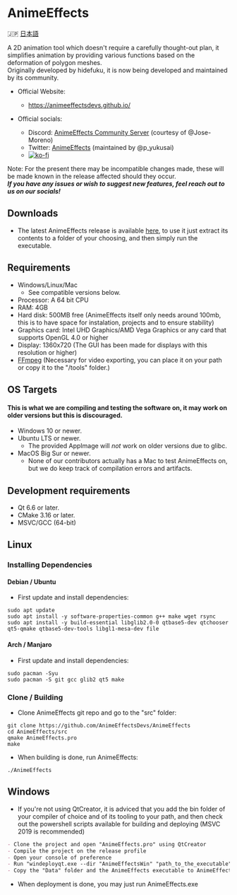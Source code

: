# AnimeEffects

🇯🇵 [日本語](https://github.com/AnimeEffectsDevs/AnimeEffects/blob/master/README-jp.md)

A 2D animation tool which doesn't require a carefully thought-out plan, it simplifies animation by providing various functions based on the deformation of polygon meshes.<br>
Originally developed by hidefuku, it is now being developed and maintained by its community.

* Official Website:<br>
  * https://animeeffectsdevs.github.io/

* Official socials:<br>
  * Discord: <a href='https://discord.gg/sKp8Srm'>AnimeEffects Community Server</a> (courtesy of @Jose-Moreno)<br>
  * Twitter: <a href='https://twitter.com/anime_effects'>AnimeEffects</a> (maintained by @p_yukusai)<br>
  * [![ko-fi](https://ko-fi.com/img/githubbutton_sm.svg)](https://ko-fi.com/V7V04YLC3)

Note: For the present there may be incompatible changes made, these will be made known in the release affected should they occur.<br>
***If you have any issues or wish to suggest new features, feel reach out to us on our socials!***

## Downloads
* The latest AnimeEffects release is available [here](https://github.com/AnimeEffectsDevs/AnimeEffects/releases), to use it just extract its contents to a folder of your choosing, and then simply run the executable.<br>

## Requirements
* Windows/Linux/Mac
  * See compatible versions below.
* Processor: A 64 bit CPU
* RAM: 4GB
* Hard disk: 500MB free (AnimeEffects itself only needs around 100mb, this is to have space for instalation, projects and to ensure stability)
* Graphics card: Intel UHD Graphics/AMD Vega Graphics or any card that supports OpenGL 4.0 or higher
* Display: 1360x720 (The GUI has been made for displays with this resolution or higher)
* [FFmpeg](https://ffmpeg.org/download.html) (Necessary for video exporting, you can place it on your path or copy it to the "/tools" folder.)

## OS Targets
#### This is what we are compiling and testing the software on, it may work on older versions but this is discouraged.
* Windows 10 or newer.
* Ubuntu LTS or newer.
  * The provided AppImage will *not* work on older versions due to glibc.
* MacOS Big Sur or newer.
  * None of our contributors actually has a Mac to test AnimeEffects on, but we do keep track of compilation errors and artifacts.

## Development requirements
* Qt 6.6 or later.
* CMake 3.16 or later.
* MSVC/GCC (64-bit)

## Linux
### Installing Dependencies
#### Debian / Ubuntu

* First update and install dependencies:

```
sudo apt update
sudo apt install -y software-properties-common g++ make wget rsync
sudo apt install -y build-essential libglib2.0-0 qtbase5-dev qtchooser qt5-qmake qtbase5-dev-tools libgl1-mesa-dev file
```

#### Arch / Manjaro
* First update and install dependencies:  

```
sudo pacman -Syu
sudo pacman -S git gcc glib2 qt5 make
```

### Clone / Building
* Clone AnimeEffects git repo and go to the "src" folder:  

```
git clone https://github.com/AnimeEffectsDevs/AnimeEffects
cd AnimeEffects/src
qmake AnimeEffects.pro
make
```
* When building is done, run AnimeEffects:
```
./AnimeEffects  
```

## Windows
* If you're not using QtCreator, it is adviced that you add the bin folder of your compiler of choice and of its tooling to your path, and then check out the powershell scripts available for building and deploying (MSVC 2019 is recommended) 
```markdown
- Clone the project and open "AnimeEffects.pro" using QtCreator
- Compile the project on the release profile 
- Open your console of preference
- Run "windeployqt.exe --dir "AnimeEffectsWin" "path_to_the_executable"
- Copy the "Data" folder and the AnimeEffects executable to AnimeEffectsWin
```

* When deployment is done, you may just run AnimeEffects.exe
